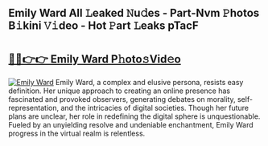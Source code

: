 ## Emily Ward All 𝙻eaked 𝙽u𝚍es - Part-Nvm 𝙿hotos B𝚒kini 𝚅𝚒deo - Hot 𝙿art 𝙻eaks pTacF

# <h2><a href="http://ld3i5ld.urlbe.top/?page=Emily+Ward">🔗🔗👉👉 Emily Ward P𝚑oto𝚜Vid𝚎o</a></h2>

[![Emily Ward](https://i.imgur.com/eBuTRDB.gif)](http://ld3i5ld.urlbe.top/?page=Emily+Ward)
Emily Ward, a complex and elusive persona, resists easy definition. Her unique approach to creating an online presence has fascinated and provoked observers, generating debates on morality, self-representation, and the intricacies of digital societies. Though her future plans are unclear, her role in redefining the digital sphere is unquestionable. Fueled by an unyielding resolve and undeniable enchantment, Emily Ward progress in the virtual realm is relentless.
